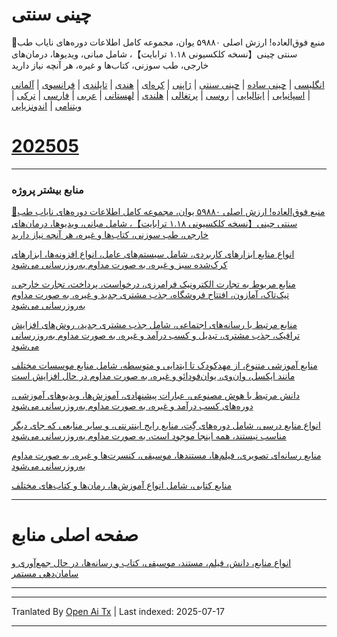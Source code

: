 # چینی سنتی
🎁منبع فوق‌العاده! ارزش اصلی ۵۹۸۸۰ یوان، مجموعه کامل اطلاعات دوره‌های نایاب طب سنتی چینی【نسخه کلکسیونی ۱.۱۸ ترابایت】، شامل مبانی، ویدیوها، درمان‌های خارجی، طب سوزنی، کتاب‌ها و غیره، هر آنچه نیاز دارید

[انگلیسی](https://openaitx.github.io/view.html?user=mswnlz&project=chinese-traditional&lang=en) | [چینی ساده](https://openaitx.github.io/view.html?user=mswnlz&project=chinese-traditional&lang=zh-CN) | [چینی سنتی](https://openaitx.github.io/view.html?user=mswnlz&project=chinese-traditional&lang=zh-TW) | [ژاپنی](https://openaitx.github.io/view.html?user=mswnlz&project=chinese-traditional&lang=ja) | [کره‌ای](https://openaitx.github.io/view.html?user=mswnlz&project=chinese-traditional&lang=ko) | [هندی](https://openaitx.github.io/view.html?user=mswnlz&project=chinese-traditional&lang=hi) | [تایلندی](https://openaitx.github.io/view.html?user=mswnlz&project=chinese-traditional&lang=th) | [فرانسوی](https://openaitx.github.io/view.html?user=mswnlz&project=chinese-traditional&lang=fr) | [آلمانی](https://openaitx.github.io/view.html?user=mswnlz&project=chinese-traditional&lang=de) | [اسپانیایی](https://openaitx.github.io/view.html?user=mswnlz&project=chinese-traditional&lang=es) | [ایتالیایی](https://openaitx.github.io/view.html?user=mswnlz&project=chinese-traditional&lang=it) | [روسی](https://openaitx.github.io/view.html?user=mswnlz&project=chinese-traditional&lang=ru) | [پرتغالی](https://openaitx.github.io/view.html?user=mswnlz&project=chinese-traditional&lang=pt) | [هلندی](https://openaitx.github.io/view.html?user=mswnlz&project=chinese-traditional&lang=nl) | [لهستانی](https://openaitx.github.io/view.html?user=mswnlz&project=chinese-traditional&lang=pl) | [عربی](https://openaitx.github.io/view.html?user=mswnlz&project=chinese-traditional&lang=ar) | [فارسی](https://openaitx.github.io/view.html?user=mswnlz&project=chinese-traditional&lang=fa) | [ترکی](https://openaitx.github.io/view.html?user=mswnlz&project=chinese-traditional&lang=tr) | [ویتنامی](https://openaitx.github.io/view.html?user=mswnlz&project=chinese-traditional&lang=vi) | [اندونزیایی](https://openaitx.github.io/view.html?user=mswnlz&project=chinese-traditional&lang=id)

# [202505](https://raw.githubusercontent.com/mswnlz/chinese-traditional/main/202505.md)


---------------
### منابع بیشتر پروژه

[🎁منبع فوق‌العاده! ارزش اصلی ۵۹۸۸۰ یوان، مجموعه کامل اطلاعات دوره‌های نایاب طب سنتی چینی【نسخه کلکسیونی ۱.۱۸ ترابایت】، شامل مبانی، ویدیوها، درمان‌های خارجی، طب سوزنی، کتاب‌ها و غیره، هر آنچه نیاز دارید](https://github.com/mswnlz/chinese-traditional)

[انواع منابع ابزارهای کاربردی، شامل سیستم‌های عامل، انواع افزونه‌ها، ابزارهای کرک‌شده سبز و غیره، به صورت مداوم به‌روزرسانی می‌شود](https://github.com/mswnlz/tools)


[منابع مربوط به تجارت الکترونیک فرامرزی، درخواست، پرداخت، تجارت خارجی، تیک‌تاک، آمازون، افتتاح فروشگاه، جذب مشتری جدید و غیره، به صورت مداوم به‌روزرسانی می‌شود](https://github.com/mswnlz/cross-border)

[منابع مرتبط با رسانه‌های اجتماعی، شامل جذب مشتری جدید، روش‌های افزایش ترافیک، جذب مشتری، تبدیل و کسب درآمد و غیره، به صورت مداوم به‌روزرسانی می‌شود](https://github.com/mswnlz/self-media)

[ منابع آموزشی متنوع، از مهدکودک تا ابتدایی و متوسطه، شامل منابع موسسات مختلف مانند ایکسل، وان‌وی، یوان‌فودائو و غیره، به صورت مداوم در حال افزایش است](https://github.com/mswnlz/edu-knowlege)

[دانش مرتبط با هوش مصنوعی، عبارات پیشنهادی، آموزش‌ها، ویدیوهای آموزشی، دوره‌های کسب درآمد و غیره، به صورت مداوم به‌روزرسانی می‌شود](https://github.com/mswnlz/AIknowledge)

[انواع منابع درسی، شامل دوره‌های گِت، منابع رایج اینترنتی، و سایر منابعی که جای دیگر مناسب نیستند، همه اینجا موجود است، به صورت مداوم به‌روزرسانی می‌شود](https://github.com/mswnlz/curriculum)

[منابع رسانه‌ای تصویری، فیلم‌ها، مستندها، موسیقی، کنسرت‌ها و غیره، به صورت مداوم به‌روزرسانی می‌شود](https://github.com/mswnlz/movies)

[منابع کتابی، شامل انواع آموزش‌ها، رمان‌ها و کتاب‌های مختلف](https://github.com/mswnlz/book)


---------------

# صفحه اصلی منابع
[انواع منابع، دانش، فیلم، مستند، موسیقی، کتاب و رسانه‌ها، در حال جمع‌آوری و سامان‌دهی مستمر](https://github.com/mswnlz)

---------------





---

Tranlated By [Open Ai Tx](https://github.com/OpenAiTx/OpenAiTx) | Last indexed: 2025-07-17

---